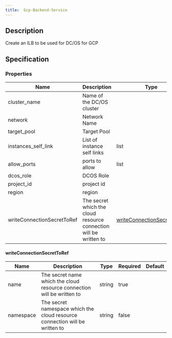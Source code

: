 ```yaml
---
title:  Gcp-Backend-Service
---
```


## Description

Create an ILB to be used for DC/OS for GCP

## Specification


### Properties

 Name | Description | Type | Required | Default 
 ------------ | ------------- | ------------- | ------------- | ------------- 
 cluster_name | Name of the DC/OS cluster |  | true |  
 network | Network Name |  | true |  
 target_pool | Target Pool |  | true |  
 instances_self_link | List of instance self links | list | true |  
 allow_ports | ports to allow | list | false |  
 dcos_role | DCOS Role |  | true |  
 project_id | project id |  | true |  
 region | region |  | true |  
 writeConnectionSecretToRef | The secret which the cloud resource connection will be written to | [writeConnectionSecretToRef](#writeConnectionSecretToRef) | false |  


#### writeConnectionSecretToRef

 Name | Description | Type | Required | Default 
 ------------ | ------------- | ------------- | ------------- | ------------- 
 name | The secret name which the cloud resource connection will be written to | string | true |  
 namespace | The secret namespace which the cloud resource connection will be written to | string | false |  
